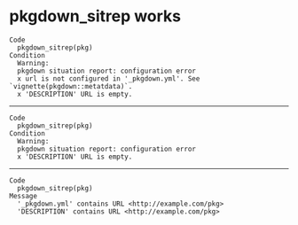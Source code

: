 # pkgdown_sitrep works

    Code
      pkgdown_sitrep(pkg)
    Condition
      Warning:
      pkgdown situation report: configuration error
      x url is not configured in '_pkgdown.yml'. See `vignette(pkgdown::metatdata)`.
      x 'DESCRIPTION' URL is empty.

---

    Code
      pkgdown_sitrep(pkg)
    Condition
      Warning:
      pkgdown situation report: configuration error
      x 'DESCRIPTION' URL is empty.

---

    Code
      pkgdown_sitrep(pkg)
    Message
      '_pkgdown.yml' contains URL <http://example.com/pkg>
      'DESCRIPTION' contains URL <http://example.com/pkg>

